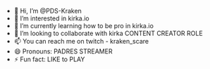 - 👋 Hi, I’m @PDS-Kraken
- 👀 I’m interested in kirka.io
- 🌱 I’m currently learning how to be pro in kirka.io
- 💞️ I’m looking to collaborate with kirka CONTENT CREATOR ROLE
- 📫 You can reach me on twitch - kraken_scare
- 😄 Pronouns: PADRES STREAMER
- ⚡ Fun fact: LIKE to PLAY 
<!---
PDS-Kraken/PDS-Kraken is a ✨ special ✨ repository because its `README.md` (this file) appears on your GitHub profile.
You can click the Preview link to take a look at your changes.
--->
